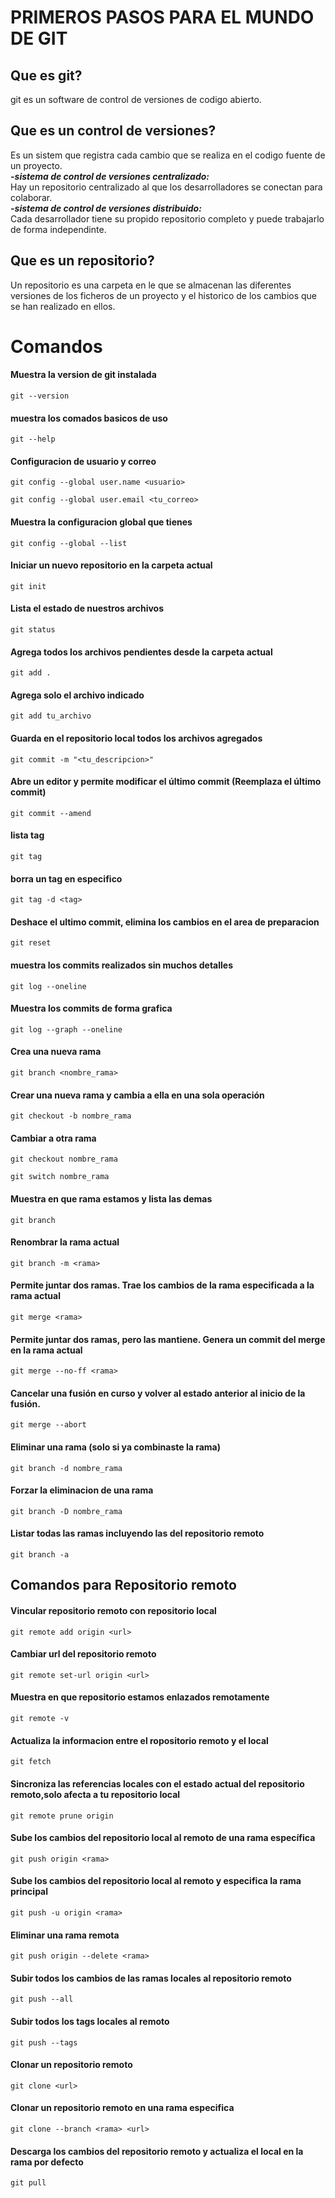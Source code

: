# PRIMEROS PASOS PARA EL MUNDO DE GIT
## Que es git?
git es un software de control de versiones de codigo abierto.
## Que es un control de versiones?
Es un sistem que registra cada cambio que se realiza en el codigo fuente de un proyecto.<br>
***-sistema de control de versiones centralizado:***<br>
Hay un repositorio centralizado al que los desarrolladores se conectan para colaborar.<br>
***-sistema de control de versiones distribuido:***<br>
Cada desarrollador tiene su propido repositorio completo y puede trabajarlo de forma independinte.
## Que es un repositorio?
Un repositorio es una carpeta en le que se almacenan las diferentes versiones de los ficheros de un proyecto y el historico de los cambios que se han realizado en ellos.
# Comandos
#### Muestra la version de git instalada
```
git --version 
```
#### muestra los comados basicos de uso
```
git --help
```
#### Configuracion de usuario y correo
```
git config --global user.name <usuario>
```
```
git config --global user.email <tu_correo>
```
#### Muestra la configuracion global que tienes
```
git config --global --list
```
#### Iniciar un nuevo repositorio en la carpeta actual
```
git init 
```
#### Lista el estado de nuestros archivos
```
git status
```
#### Agrega todos los archivos pendientes desde la carpeta actual
```
git add .
```
#### Agrega solo el archivo indicado
```
git add tu_archivo
```
#### Guarda en el repositorio local todos los archivos agregados
```
git commit -m "<tu_descripcion>"
```
#### Abre un editor y permite modificar el último commit (Reemplaza el último commit)
```
git commit --amend
```
#### lista tag
```
git tag
```
#### borra un tag en especifico
```
git tag -d <tag>
```
#### Deshace el ultimo commit, elimina los cambios en el area de preparacion
```
git reset
```
#### muestra los commits realizados sin muchos detalles
```
git log --oneline
```
#### Muestra los commits de forma grafica
```
git log --graph --oneline
```
#### Crea una nueva rama
```
git branch <nombre_rama>
```
#### Crear una nueva rama y cambia a ella en una sola operación
```
git checkout -b nombre_rama
```
#### Cambiar a otra rama
```
git checkout nombre_rama
```
```
git switch nombre_rama
```
#### Muestra en que rama estamos y lista las demas
```
git branch
```
#### Renombrar la rama actual
```
git branch -m <rama>
```
#### Permite juntar dos ramas. Trae los cambios de la rama especificada a la rama actual
```
git merge <rama>
```
#### Permite juntar dos ramas, pero las mantiene. Genera un commit del merge en la rama actual
```
git merge --no-ff <rama>
```
#### Cancelar una fusión en curso y volver al estado anterior al inicio de la fusión.
```
git merge --abort
```
#### Eliminar una rama (solo si ya combinaste la rama)
```
git branch -d nombre_rama
```
#### Forzar la eliminacion de una rama 
```
git branch -D nombre_rama  
```
#### Listar todas las ramas incluyendo las del repositorio remoto
```
git branch -a
```
## Comandos para Repositorio remoto
#### Vincular repositorio remoto con repositorio local
```
git remote add origin <url>
```
#### Cambiar url del repositorio remoto
```
git remote set-url origin <url>
```
#### Muestra en que repositorio estamos enlazados remotamente
```
git remote -v 
```
#### Actualiza la informacion entre el ropositorio remoto y el local
```
git fetch
``` 
#### Sincroniza las referencias locales con el estado actual del repositorio remoto,solo afecta a tu repositorio local
```
git remote prune origin
```
#### Sube los cambios del repositorio local al remoto de una rama específica
```
git push origin <rama>
```
#### Sube los cambios del repositorio local al remoto y especifica la rama principal
```
git push -u origin <rama>
```
#### Eliminar una rama remota
```
git push origin --delete <rama>
```
#### Subir todos los cambios de las ramas locales al repositorio remoto
```
git push --all
```
#### Subir todos los tags locales al remoto
```
git push --tags
```
#### Clonar un repositorio remoto
```
git clone <url>
```
#### Clonar un repositorio remoto en una rama especifica
```
git clone --branch <rama> <url>
```
#### Descarga los cambios del repositorio remoto y actualiza el local en la rama por defecto
```
git pull
```
